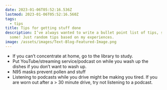 ```yaml
---
date: 2023-01-06T05:52:16.536Z
lastmod: 2023-01-06T05:52:16.560Z
tags:
  - tips
title: Tips for getting stuff done
description: I’ve always wanted to write a bullet point list of tips, so here’s
  some! Just random tips based on my experiences.
image: /assets/images/Text-Blog-Featured-Image.png
---
```

* If you can’t concentrate at home, go to the library to study.
* Put YouTube/streaming service/podcast on while you wash up the dishes if you don’t want to wash up. 
* N95 masks prevent pollen and stuff
* Listening to podcasts while you drive might be making you tired. If you are worn out after a > 30 minute drive, try not listening to a podcast.